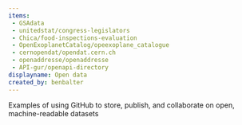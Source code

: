 ```yaml
---
items:
 - GSAdata
 - unitedstat/congress-legislators
 - Chica/food-inspections-evaluation
 - OpenExoplanetCatalog/opeexoplane_catalogue
 - cernopendat/opendat.cern.ch
 - openaddresse/openaddresse
 - API-gur/openapi-directory
displayname: Open data
created_by: benbalter
---
```

Examples of using GitHub to store, publish, and collaborate on open, machine-readable datasets
